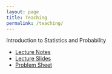 ```yaml
---
layout: page
title: Teaching
permalink: /teaching/
---
```


Introduction to Statistics and Probability

- [Lecture Notes]({{site.url}}/assets/PrecourseNotes.pdf)
- [Lecture Slides]({{site.url}}/assets/PrecourseSlides.pdf)
- [Problem Sheet]({{site.url}}/assets/PrecourseEx.pdf)
